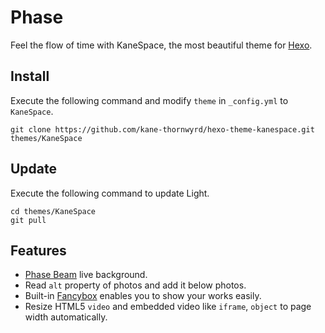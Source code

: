# Phase

Feel the flow of time with KaneSpace, the most beautiful theme for [Hexo].

## Install

Execute the following command and modify `theme` in `_config.yml` to `KaneSpace`.

```
git clone https://github.com/kane-thornwyrd/hexo-theme-kanespace.git themes/KaneSpace
```

## Update

Execute the following command to update Light.

```
cd themes/KaneSpace
git pull
```

## Features

- [Phase Beam](https://www.youtube.com/watch?v=NhCXnWeXDT0) live background.
- Read `alt` property of photos and add it below photos.
- Built-in [Fancybox](http://fancyapps.com/fancybox/) enables you to show your works easily.
- Resize HTML5 `video` and embedded video like `iframe`, `object` to page width automatically.

[Hexo]: http://zespia.tw/hexo
